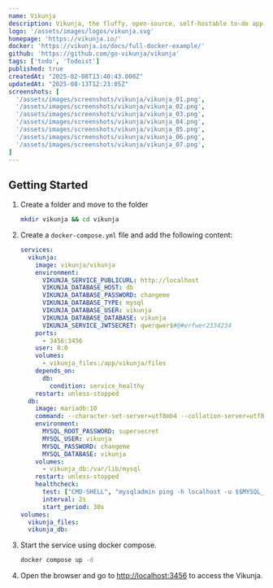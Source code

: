 ```yaml
---
name: Vikunja
description: Vikunja, the fluffy, open-source, self-hostable to-do app.
logo: '/assets/images/logos/vikunja.svg'
homepage: 'https://vikunja.io/'
docker: 'https://vikunja.io/docs/full-docker-example/'
github: 'https://github.com/go-vikunja/vikunja'
tags: ['todo', 'Todoist']
published: true
createdAt: "2025-02-08T13:40:43.000Z"
updatedAt: "2025-08-13T12:23:05Z"
screenshots: [
  '/assets/images/screenshots/vikunja/vikunja_01.png',
  '/assets/images/screenshots/vikunja/vikunja_02.png',
  '/assets/images/screenshots/vikunja/vikunja_03.png',
  '/assets/images/screenshots/vikunja/vikunja_04.png',
  '/assets/images/screenshots/vikunja/vikunja_05.png',
  '/assets/images/screenshots/vikunja/vikunja_06.png',
  '/assets/images/screenshots/vikunja/vikunja_07.png',
]
---
```


## Getting Started

1. Create a folder and move to the folder
    ```bash
    mkdir vikunja && cd vikunja
    ```
2. Create a `docker-compose.yml` file and add the following content:
    ```yaml
    services: 
      vikunja:
        image: vikunja/vikunja
        environment:
          VIKUNJA_SERVICE_PUBLICURL: http://localhost
          VIKUNJA_DATABASE_HOST: db
          VIKUNJA_DATABASE_PASSWORD: changeme
          VIKUNJA_DATABASE_TYPE: mysql
          VIKUNJA_DATABASE_USER: vikunja
          VIKUNJA_DATABASE_DATABASE: vikunja
          VIKUNJA_SERVICE_JWTSECRET: qwerqwer$#@#erfwer2334234
        ports:
          - 3456:3456
        user: 0:0
        volumes:
          - vikunja_files:/app/vikunja/files
        depends_on:
          db:
            condition: service_healthy
        restart: unless-stopped
      db:
        image: mariadb:10
        command: --character-set-server=utf8mb4 --collation-server=utf8mb4_unicode_ci
        environment:
          MYSQL_ROOT_PASSWORD: supersecret
          MYSQL_USER: vikunja
          MYSQL_PASSWORD: changeme
          MYSQL_DATABASE: vikunja
        volumes:
          - vikunja_db:/var/lib/mysql
        restart: unless-stopped
        healthcheck:
          test: ["CMD-SHELL", "mysqladmin ping -h localhost -u $$MYSQL_USER --password=$$MYSQL_PASSWORD"]
          interval: 2s
          start_period: 30s
    volumes:
      vikunja_files:
      vikunja_db:
    ```
3. Start the service using docker compose.
    ```bash
    docker compose up -d
    ```
4. Open the browser and go to [http://localhost:3456](http://localhost:3456) to access the Vikunja.
